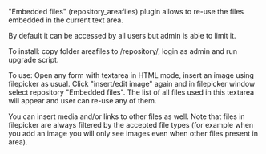 "Embedded files" (repository_areafiles) plugin allows to re-use the files
embedded in the current text area.

By default it can be accessed by all users but admin is able to limit it.

To install: copy folder areafiles to <ROOTDIR>/repository/, login as admin and
run upgrade script.

To use: Open any form with textarea in HTML mode, insert an image using
filepicker as usual. Click "insert/edit image" again and in filepicker window
select repository "Embedded files". The list of all files used in this textarea
will appear and user can re-use any of them.

You can insert media and/or links to other files as well. Note that files in
filepicker are always filtered by the accepted file types (for example when
you add an image you will only see images even when other files present in area).